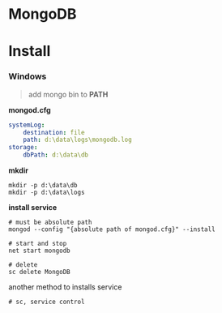 # MongoDB

# Install

### Windows

> add mongo bin to **PATH**

**mongod.cfg**

```yaml
systemLog:
    destination: file
    path: d:\data\logs\mongodb.log
storage:
    dbPath: d:\data\db
```

**mkdir**

```shell
mkdir -p d:\data\db
mkdir -p d:\data\logs
```

**install service**

```shell
# must be absolute path
mongod --config "{absolute path of mongod.cfg}" --install

# start and stop
net start mongodb

# delete
sc delete MongoDB
```

another method to installs service

```shell
# sc, service control

```

